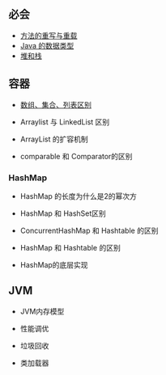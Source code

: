 ## 必会

- [方法的重写与重载](基础/必会/方法的重写与重载)
- [Java 的数据类型](基础/必会/Java的数据类型)
- [堆和栈](基础/必会/堆和栈)



## 容器

- [数组、集合、列表区别](基础/容器/数组、集合、列表区别)

- Arraylist 与 LinkedList 区别

- ArrayList 的扩容机制

- comparable 和 Comparator的区别

### HashMap

- HashMap 的长度为什么是2的幂次方

- HashMap 和 HashSet区别

- ConcurrentHashMap 和 Hashtable 的区别

- HashMap 和 Hashtable 的区别

- HashMap的底层实现

## JVM

- JVM内存模型

- 性能调优

- 垃圾回收

-  类加载器


